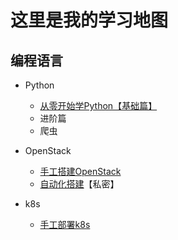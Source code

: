 # 这里是我的学习地图

## 编程语言

+ Python
  + [从零开始学Python【基础篇】](https://github.com/BytequestorNotes/notes_pub/issues/1)
  + 进阶篇
  + 爬虫
+ OpenStack
  + [手工搭建OpenStack](https://github.com/BytequestorNotes/notes_pub/issues/2)
  + [自动化搭建](https://github.com/BytequestorNotes/notes_pri/issues/5)【私密】
  
+ k8s
  + [手工部署k8s](https://github.com/BytequestorNotes/notes_pub/issues/3)


